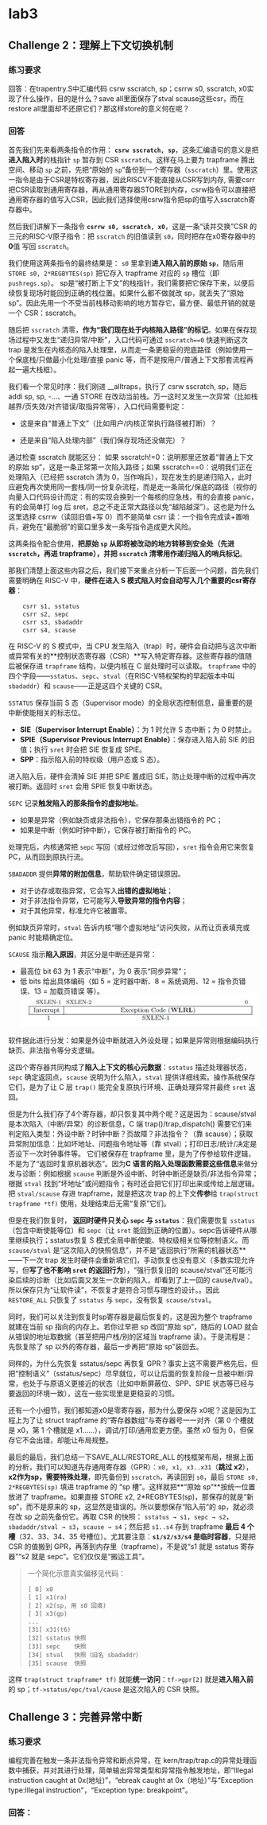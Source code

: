 # lab3
## Challenge 2：理解上下文切换机制
### 练习要求
回答：在trapentry.S中汇编代码 csrw sscratch, sp；csrrw s0, sscratch, x0实现了什么操作，目的是什么？save all里面保存了stval scause这些csr，而在restore all里面却不还原它们？那这样store的意义何在呢？

### 回答
首先我们先来看两条指令的作用：
 **`csrw sscratch, sp`**，这条汇编语句的意义是把**进入陷入时**的栈指针 `sp` 暂存到 CSR `sscratch`。这样在马上要为 trapframe 腾出空间、移动 `sp` 之前，先把“原始的 `sp`”备份到一个寄存器（`sscratch`）里。使用这一指令是由于CSR是特权寄存器，因此RISCV不能直接从CSR写到内存, 需要csrr把CSR读取到通用寄存器，再从通用寄存器STORE到内存，csrw指令可以直接把通用寄存器的值写入CSR，因此我们选择使用csrw指令把sp的值写入sscratch寄存器中。

然后我们讲解下一条指令 **`csrrw s0, sscratch, x0`**，这是一条“读并交换”CSR 的三元的RISC-V原子指令：把 `sscratch` 的旧值读到 `s0`，同时把存在x0寄存器中的**0**值 写回 `sscratch`。

我们使用这两条指令的最终结果是： `s0` 里拿到**进入陷入前的原始 `sp`**，随后用 `STORE s0, 2*REGBYTES(sp)` 把它存入 trapframe 对应的 `sp` 槽位（即 `pushregs.sp`）。 sp是“被打断上下文”的栈指针，我们需要把它保存下来，以便后续恢复现场时能回到正确的栈位置。如果什么都不做就改 sp，就丢失了“原始 sp”。因此先用一个不受当前栈移动影响的地方暂存它，最方便、最低开销的就是一个 CSR：sscratch。

随后把 `sscratch` 清零，**作为“我们现在处于内核陷入路径”的标记**。如果在保存现场过程中又发生“递归异常/中断”，入口代码可通过 `sscratch==0` 快速判断这次 trap 是发生在内核态的陷入处理里，从而走一条更稳妥的兜底路径（例如使用一个保底栈/只做最小化处理/直接 panic 等，而不是按用户/普通上下文那套流程再起一遍大栈框）。

我们看一个常见时序：我们刚进 __alltraps，执行了 csrw sscratch, sp，随后 addi sp, sp, -...、一通 STORE 在改动当前栈。万一这时又发生一次异常（比如栈越界/页失效/对齐错误/取指异常等），入口代码需要判定：

- 这是来自“普通上下文”（比如用户/内核正常执行路径被打断）？

- 还是来自“陷入处理内部”（我们保存现场还没做完）？

通过检查 sscratch 就能区分：
如果 sscratch!=0：说明那里还放着“普通上下文的原始 sp”，这是一条正常第一次陷入路径；如果 sscratch==0：说明我们正在处理陷入（已经把 sscratch 清为 0，当作哨兵），现在发生的是递归陷入，此时应避免再次使用同一套栈/同一份复杂流程，而是走一条简化/保底的路径（视你的向量入口代码设计而定：有的实现会换到一个每核的应急栈，有的会直接 panic，有的会简单打 log 后 sret，总之不走正常大路径以免“越陷越深”）。这也是为什么这里选择 csrrw（读回旧值+写 0）而不是简单 csrr 读：一个指令完成读+置哨兵，避免在“最脆弱”的窗口里多发一条写指令造成更大风险。


这两条指令配合使用，**把原始 `sp` 从即将被改动的地方转移到安全处（先进 `sscratch`，再进 trapframe），并把 `sscratch` 清零用作递归陷入的哨兵标记**。

那我们清楚上面这些内容之后，我们接下来重点分析一下后面一个问题，首先我们需要明确在 RISC-V 中，**硬件在进入 S 模式陷入时会自动写入几个重要的csr寄存器**：
```assembly
    csrr s1, sstatus
    csrr s2, sepc
    csrr s3, sbadaddr
    csrr s4, scause
```

在 RISC-V 的 S 模式中，当 CPU 发生陷入（trap）时，硬件会自动把与这次中断或异常有关的\*\*控制状态寄存器（CSR）\*\*写入特定寄存器。这些寄存器的值随后被保存进 `trapframe` 结构，以便内核在 C 层处理时可以读取。 `trapframe` 中的四个字段——`sstatus`、`sepc`、`stval`（在RISC-V特权架构的早起版本中叫 `sbadaddr`）和 `scause`——正是这四个关键的 CSR。


`SSTATUS` 保存当前 S 态（Supervisor mode）的全局状态控制信息，最重要的是中断使能相关的标志位。

* **SIE（Supervisor Interrupt Enable）**：为 1 时允许 S 态中断；为 0 时禁止。
* **SPIE（Supervisor Previous Interrupt Enable）**：保存进入陷入前 SIE 的旧值；执行 `sret` 时会把 SIE 恢复成 SPIE。
* **SPP**：指示陷入前的特权级（用户态或 S 态）。

进入陷入后，硬件会清掉 SIE 并把 SPIE 置成旧 SIE，防止处理中断的过程中再次被打断。返回时 `sret` 会用 SPIE 恢复中断状态。


`SEPC` 记录**触发陷入的那条指令的虚拟地址**。

* 如果是异常（例如缺页或非法指令），它保存那条出错指令的 PC；
* 如果是中断（例如时钟中断），它保存被打断指令的 PC。

处理完后，内核通常把 `sepc` 写回（或经过修改后写回），`sret` 指令会用它来恢复 PC，从而回到原执行流。


`SBADADDR` 提供**异常的附加信息**，帮助软件确定错误原因。

* 对于访存或取指异常，它会写入**出错的虚拟地址**；
* 对于非法指令异常，它可能写入**导致异常的指令内容**；
* 对于其他异常，标准允许它被置零。

例如缺页异常时，`stval` 告诉内核“哪个虚拟地址”访问失败，从而让页表填充或 panic 时能精确定位。


`SCAUSE` 指示**陷入原因**，并区分是中断还是异常：

* 最高位 bit 63 为 1 表示“中断”，为 0 表示“同步异常”；
* 低 bits 给出具体编码（如 5 = 定时器中断、8 = 系统调用、12 = 指令页错误、13 = 加载页错误 等）。
![alt text](image.png)

软件据此进行分发：如果是外设中断就进入外设处理；如果是异常则根据编码执行缺页、非法指令等分支逻辑。

这四个寄存器共同构成了**陷入上下文的核心元数据**：`sstatus` 描述处理器状态，`sepc` 确定返回点，`scause` 说明为什么陷入，`stval` 提供详细线索。操作系统保存它们，是为了让 C 层 `trap()` 能完全复原执行环境、正确处理异常并最终 `sret` 返回。

但是为什么我们存了4个寄存器，却只恢复其中两个呢？这是因为：scause/stval 是本次陷入（中断/异常）的诊断信息，C 端 trap()/trap_dispatch() 需要它们来判定陷入类型：外设中断？时钟中断？页故障？非法指令？（靠 scause）；获取异常附加信息：比如坏地址、问题指令地址等（靠 stval）；打印日志/统计/决定是否设下一次时钟事件等。
它们被保存在 trapframe 里，是为了传参给软件逻辑，不是为了“返回时复原机器状态”。因为**C 语言的陷入处理函数需要这些信息**来做分发与诊断：例如根据 `scause` 判断是外设中断、时钟中断还是缺页/非法指令异常；根据 `stval` 找到“坏地址”或问题指令；有时还会把它们打印出来或传给上层逻辑。把 `stval/scause` 存进 trapframe，就是把这次 trap 的上下文**传参**给 `trap(struct trapframe *tf)` 使用，处理结束后无需“复原”它们。

但是在我们恢复时， **返回时硬件只关心 `sepc` 与 `sstatus`**：我们需要恢复 `sstatus`（包含中断使能等位）和 `sepc`（让 `sret` 能回到正确的位置）。sepc告诉硬件从哪里继续执行；sstatus恢复 S 模式全局中断使能、特权级相关位等控制语义。而`scause/stval` 是“这次陷入的快照信息”，并不是“返回执行”所需的机器状态**——下一次 trap 发生时硬件会重新填它们，手动恢复也没有意义（多数实现允许写，但**写了也不影响 `sret` 的返回行为**），“强行恢复旧的 scause/stval”还可能污染后续的诊断（比如后面又发生一次新的陷入，却看到了上一回的 cause/tval）。所以保存只为“让软件读”，不恢复才是符合习惯与理性的设计。。因此 `RESTORE_ALL` 只恢复了 `sstatus` 与 `sepc`，没有恢复 `scause/stval`。


同时，我们可以关注到恢复时sp寄存器是最后恢复的，这是因为整个 trapframe 就建在当前 sp 指向的内存上。若你过早把 sp 改回“原始 sp”，随后的 LOAD 就会从错误的地址取数据（甚至把用户栈/别的区域当 trapframe 读）。于是流程是：先恢复除了 sp 以外的寄存器，最后一步再把“原始 sp”装回去。

同样的，为什么先恢复 sstatus/sepc 再恢复 GPR？事实上这不需要严格先后，但把“控制语义”（sstatus/sepc）尽早就位，可以让后面的恢复阶段一旦被中断/异常，也处于与原语义更接近的状态（比如中断屏蔽位、SPP、SPIE 状态等已经与要返回的环境一致），这在一些实现里是更稳妥的习惯。

还有一个小细节，我们都知道x0是零寄存器，那为什么要保存 x0呢？这是因为工程上为了让 struct trapframe 的“寄存器数组”与寄存器号一一对齐（第 0 个槽就是 x0，第 1 个槽就是 x1……），调试/打印/通用宏更方便。虽然 x0 恒为 0，但保存它不会出错，却能让布局规整。

最后的最后，我们总结一下SAVE_ALL/RESTORE_ALL 的栈框架布局，根据上面的分析，我们可以知道先存通用寄存器（GPR）：`x0, x1, x3..x31`（**跳过 x2**），**x2作为sp，需要特殊处理**，即先备份到 `sscratch`，再读回到 `s0`，最后 `STORE s0, 2*REGBYTES(sp)` 填进 trapframe 的 “sp 槽”。这样就把\*\*“原始 sp”\*\*按统一位置放进了 trapframe。如果直接 STORE x2, 2*REGBYTES(sp)，那保存的就是“新 sp”，而不是原来的 sp，这显然是错误的。所以要想保存“陷入前”的 sp，就必须在改 sp 之前先备份它。再取 CSR 的快照：  `sstatus → s1`，`sepc → s2`，`sbadaddr/stval → s3`，`scause → s4`；然后把 `s1..s4` 存到 trapframe **最后 4 个槽**（32、33、34、35 号槽位）。尤其要注意：**`s1/s2/s3/s4` 是临时容器**，只是把 CSR 的值搬到 GPR，再落到内存里（trapframe），不是说“s1 就是 sstatus 寄存器”“s2 就是 sepc”。它们仅仅是“搬运工具”。

> 一个简化示意真实偏移见代码：
>
> ```
> [ 0] x0
> [ 1] x1(ra)
> [ 2] x2(sp, 用 s0 回填)
> [ 3] x3(gp)
> ...
> [31] x31(t6)
> [32] sstatus 快照
> [33] sepc    快照
> [34] stval   快照（旧名 sbadaddr）
> [35] scause  快照
> ```
>

这样 `trap(struct trapframe* tf)` 就能**统一访问**：`tf->gpr[2]` 就是**进入陷入前**的 sp；`tf->status/epc/tval/cause` 是这次陷入的 CSR 快照。


## Challenge 3：完善异常中断
### 练习要求
编程完善在触发一条非法指令异常和断点异常，在 kern/trap/trap.c的异常处理函数中捕获，并对其进行处理，简单输出异常类型和异常指令触发地址，即“Illegal instruction caught at 0x(地址)”，“ebreak caught at 0x（地址）”与“Exception type:Illegal instruction"，“Exception type: breakpoint”。

### 回答：
